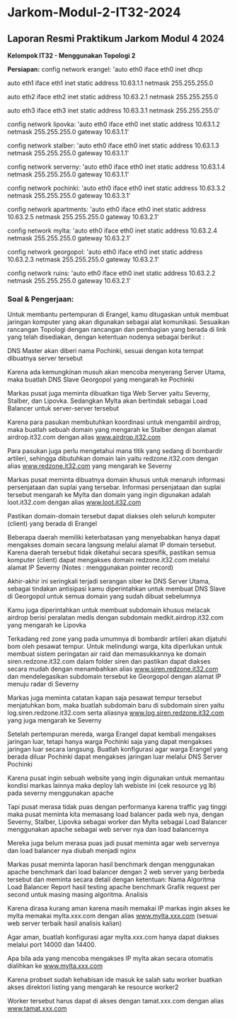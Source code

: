# Jarkom-Modul-2-IT32-2024

## Laporan Resmi Praktikum Jarkom Modul 4 2024

**Kelompok IT32 - Menggunakan Topologi 2**

**Persiapan:**
config network erangel:
  'auto eth0
  iface eth0 inet dhcp
  
  auto eth1
  iface eth1 inet static
  	address 10.63.1.1
  	netmask 255.255.255.0
  
  auto eth2
  iface eth2 inet static
  	address 10.63.2.1
  	netmask 255.255.255.0
  
  auto eth3
  iface eth3 inet static
  	address 10.63.3.1
  	netmask 255.255.255.0'

config network lipovka:
  'auto eth0
  iface eth0 inet static
      address 10.63.1.2
      netmask 255.255.255.0
      gateway 10.63.1.1'

config network stalber:
  'auto eth0
  iface eth0 inet static
      address 10.63.1.3
      netmask 255.255.255.0
      gateway 10.63.1.1'

config network serverny:
  'auto eth0
  iface eth0 inet static
      address 10.63.1.4
      netmask 255.255.255.0
      gateway 10.63.1.1'

config network pochinki:
  'auto eth0
  iface eth0 inet static
      address 10.63.3.2
      netmask 255.255.255.0
      gateway 10.63.3.1'

config network apartments:
  'auto eth0
  iface eth0 inet static
      address 10.63.2.5
      netmask 255.255.255.0
      gateway 10.63.2.1'

config network mylta:
'auto eth0
iface eth0 inet static
    address 10.63.2.4
    netmask 255.255.255.0
    gateway 10.63.2.1'
    
config network georgopol:
  'auto eth0
  iface eth0 inet static
      address 10.63.2.3
      netmask 255.255.255.0
      gateway 10.63.2.1'

config network ruins:
  'auto eth0
  iface eth0 inet static
      address 10.63.2.2
      netmask 255.255.255.0
      gateway 10.63.2.1'



### Soal & Pengerjaan:

Untuk membantu pertempuran di Erangel, kamu ditugaskan untuk membuat jaringan komputer yang akan digunakan sebagai alat komunikasi. Sesuaikan rancangan Topologi dengan rancangan dan pembagian yang berada di link yang telah disediakan, dengan ketentuan nodenya sebagai berikut :

DNS Master akan diberi nama Pochinki, sesuai dengan kota tempat dibuatnya server tersebut

Karena ada kemungkinan musuh akan mencoba menyerang Server Utama, maka buatlah DNS Slave Georgopol yang mengarah ke Pochinki

Markas pusat juga meminta dibuatkan tiga Web Server yaitu Severny, Stalber, dan Lipovka. Sedangkan Mylta akan bertindak sebagai Load Balancer untuk server-server tersebut

Karena para pasukan membutuhkan koordinasi untuk mengambil airdrop, maka buatlah sebuah domain yang mengarah ke Stalber dengan alamat airdrop.it32.com dengan alias www.airdrop.it32.com

Para pasukan juga perlu mengetahui mana titik yang sedang di bombardir artileri, sehingga dibutuhkan domain lain yaitu redzone.it32.com dengan alias www.redzone.it32.com yang mengarah ke Severny

Markas pusat meminta dibuatnya domain khusus untuk menaruh informasi persenjataan dan suplai yang tersebar. Informasi persenjataan dan suplai tersebut mengarah ke Mylta dan domain yang ingin digunakan adalah loot.it32.com dengan alias www.loot.it32.com

Pastikan domain-domain tersebut dapat diakses oleh seluruh komputer (client) yang berada di Erangel

Beberapa daerah memiliki keterbatasan yang menyebabkan hanya dapat mengakses domain secara langsung melalui alamat IP domain tersebut. Karena daerah tersebut tidak diketahui secara spesifik, pastikan semua komputer (client) dapat mengakses domain redzone.it32.com melalui alamat IP Severny (Notes : menggunakan pointer record)

Akhir-akhir ini seringkali terjadi serangan siber ke DNS Server Utama, sebagai tindakan antisipasi kamu diperintahkan untuk membuat DNS Slave di Georgopol untuk semua domain yang sudah dibuat sebelumnya

Kamu juga diperintahkan untuk membuat subdomain khusus melacak airdrop berisi peralatan medis dengan subdomain medkit.airdrop.it32.com yang mengarah ke Lipovka

Terkadang red zone yang pada umumnya di bombardir artileri akan dijatuhi bom oleh pesawat tempur. Untuk melindungi warga, kita diperlukan untuk membuat sistem peringatan air raid dan memasukkannya ke domain siren.redzone.it32.com dalam folder siren dan pastikan dapat diakses secara mudah dengan menambahkan alias www.siren.redzone.it32.com dan mendelegasikan subdomain tersebut ke Georgopol dengan alamat IP menuju radar di Severny

Markas juga meminta catatan kapan saja pesawat tempur tersebut menjatuhkan bom, maka buatlah subdomain baru di subdomain siren yaitu log.siren.redzone.it32.com serta aliasnya www.log.siren.redzone.it32.com yang juga mengarah ke Severny

Setelah pertempuran mereda, warga Erangel dapat kembali mengakses jaringan luar, tetapi hanya warga Pochinki saja yang dapat mengakses jaringan luar secara langsung. Buatlah konfigurasi agar warga Erangel yang berada diluar Pochinki dapat mengakses jaringan luar melalui DNS Server Pochinki

Karena pusat ingin sebuah website yang ingin digunakan untuk memantau kondisi markas lainnya maka deploy lah webiste ini (cek resource yg lb) pada severny menggunakan apache

Tapi pusat merasa tidak puas dengan performanya karena traffic yag tinggi maka pusat meminta kita memasang load balancer pada web nya, dengan Severny, Stalber, Lipovka sebagai worker dan Mylta sebagai Load Balancer menggunakan apache sebagai web server nya dan load balancernya

Mereka juga belum merasa puas jadi pusat meminta agar web servernya dan load balancer nya diubah menjadi nginx

Markas pusat meminta laporan hasil benchmark dengan menggunakan apache benchmark dari load balancer dengan 2 web server yang berbeda tersebut dan meminta secara detail dengan ketentuan:
Nama Algoritma Load Balancer
Report hasil testing apache benchmark 
Grafik request per second untuk masing masing algoritma. 
Analisis

Karena dirasa kurang aman karena masih memakai IP markas ingin akses ke mylta memakai mylta.xxx.com dengan alias www.mylta.xxx.com (sesuai web server terbaik hasil analisis kalian)

Agar aman, buatlah konfigurasi agar mylta.xxx.com hanya dapat diakses melalui port 14000 dan 14400.

Apa bila ada yang mencoba mengakses IP mylta akan secara otomatis dialihkan ke www.mylta.xxx.com

Karena probset sudah kehabisan ide masuk ke salah satu worker buatkan akses direktori listing yang mengarah ke resource worker2

Worker tersebut harus dapat di akses dengan tamat.xxx.com dengan alias www.tamat.xxx.com
